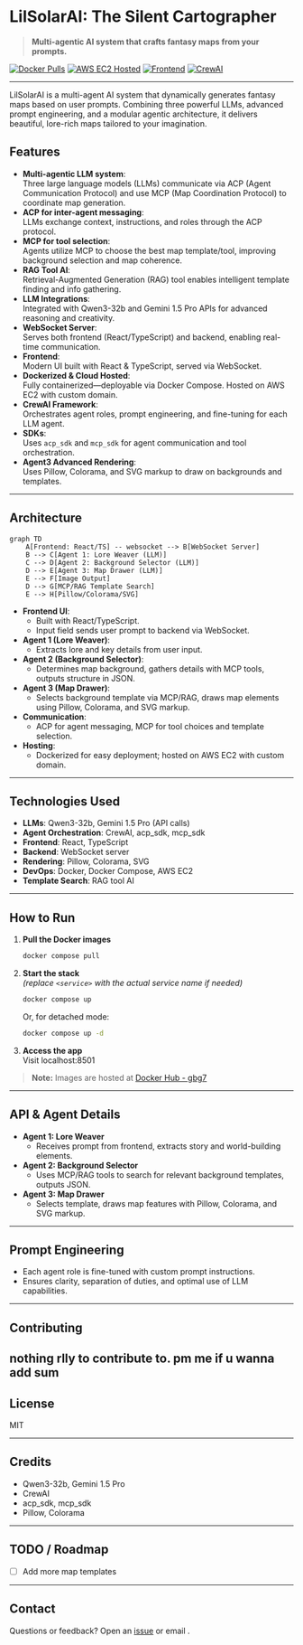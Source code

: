 # LilSolarAI: The Silent Cartographer

> **Multi-agentic AI system that crafts fantasy maps from your prompts.**

[![Docker Pulls](https://img.shields.io/docker/pulls/gbg7/lilsolarai)](https://hub.docker.com/u/gbg7)
[![AWS EC2 Hosted](https://img.shields.io/badge/Hosted%20on-AWS%20EC2-blue)](https://aws.amazon.com/ec2/)
[![Frontend](https://img.shields.io/badge/Frontend-React%2FTS-green)](https://react.dev/)
[![CrewAI](https://img.shields.io/badge/Agent%20Framework-crew%20ai-red)](https://www.crewai.com/)

---

LilSolarAI is a multi-agent AI system that dynamically generates fantasy maps based on user prompts. Combining three powerful LLMs, advanced prompt engineering, and a modular agentic architecture, it delivers beautiful, lore-rich maps tailored to your imagination.

## Features

- **Multi-agentic LLM system**:  
  Three large language models (LLMs) communicate via ACP (Agent Communication Protocol) and use MCP (Map Coordination Protocol) to coordinate map generation.
- **ACP for inter-agent messaging**:  
  LLMs exchange context, instructions, and roles through the ACP protocol.
- **MCP for tool selection**:  
  Agents utilize MCP to choose the best map template/tool, improving background selection and map coherence.
- **RAG Tool AI**:  
  Retrieval-Augmented Generation (RAG) tool enables intelligent template finding and info gathering.
- **LLM Integrations**:  
  Integrated with Qwen3-32b and Gemini 1.5 Pro APIs for advanced reasoning and creativity.
- **WebSocket Server**:  
  Serves both frontend (React/TypeScript) and backend, enabling real-time communication.
- **Frontend**:  
  Modern UI built with React & TypeScript, served via WebSocket.
- **Dockerized & Cloud Hosted**:  
  Fully containerized—deployable via Docker Compose. Hosted on AWS EC2 with custom domain.
- **CrewAI Framework**:  
  Orchestrates agent roles, prompt engineering, and fine-tuning for each LLM agent.
- **SDKs**:  
  Uses `acp_sdk` and `mcp_sdk` for agent communication and tool orchestration.
- **Agent3 Advanced Rendering**:  
  Uses Pillow, Colorama, and SVG markup to draw on backgrounds and templates.

---

## Architecture

```mermaid
graph TD
    A[Frontend: React/TS] -- websocket --> B[WebSocket Server]
    B --> C[Agent 1: Lore Weaver (LLM)]
    C --> D[Agent 2: Background Selector (LLM)]
    D --> E[Agent 3: Map Drawer (LLM)]
    E --> F[Image Output]
    D --> G[MCP/RAG Template Search]
    E --> H[Pillow/Colorama/SVG]
```

- **Frontend UI**:  
  - Built with React/TypeScript.  
  - Input field sends user prompt to backend via WebSocket.
- **Agent 1 (Lore Weaver)**:  
  - Extracts lore and key details from user input.
- **Agent 2 (Background Selector)**:  
  - Determines map background, gathers details with MCP tools, outputs structure in JSON.
- **Agent 3 (Map Drawer)**:  
  - Selects background template via MCP/RAG, draws map elements using Pillow, Colorama, and SVG markup.
- **Communication**:  
  - ACP for agent messaging, MCP for tool choices and template selection.
- **Hosting**:  
  - Dockerized for easy deployment; hosted on AWS EC2 with custom domain.

---

## Technologies Used

- **LLMs**: Qwen3-32b, Gemini 1.5 Pro (API calls)
- **Agent Orchestration**: CrewAI, acp_sdk, mcp_sdk
- **Frontend**: React, TypeScript
- **Backend**: WebSocket server
- **Rendering**: Pillow, Colorama, SVG
- **DevOps**: Docker, Docker Compose, AWS EC2
- **Template Search**: RAG tool AI

---

## How to Run

1. **Pull the Docker images**  
   ```bash
   docker compose pull
   ```
2. **Start the stack**  
   *(replace `<service>` with the actual service name if needed)*
   ```bash
   docker compose up
   ```
   Or, for detached mode:
   ```bash
   docker compose up -d
   ```
3. **Access the app**  
   Visit localhost:8501

> **Note:** Images are hosted at [Docker Hub - gbg7](https://hub.docker.com/u/gbg7)

---

## API & Agent Details

- **Agent 1: Lore Weaver**  
  - Receives prompt from frontend, extracts story and world-building elements.
- **Agent 2: Background Selector**  
  - Uses MCP/RAG tools to search for relevant background templates, outputs JSON.
- **Agent 3: Map Drawer**  
  - Selects template, draws map features with Pillow, Colorama, and SVG markup.

---

## Prompt Engineering

- Each agent role is fine-tuned with custom prompt instructions.
- Ensures clarity, separation of duties, and optimal use of LLM capabilities.

---

## Contributing

nothing rlly to contribute to. pm me if u wanna add sum
---

## License

MIT

---

## Credits

- Qwen3-32b, Gemini 1.5 Pro
- CrewAI
- acp_sdk, mcp_sdk
- Pillow, Colorama

---

## TODO / Roadmap
- [ ] Add more map templates

---

## Contact

Questions or feedback? Open an [issue](https://github.com/GBG7/acpmcp-/issues) or email <your-email-here>.

